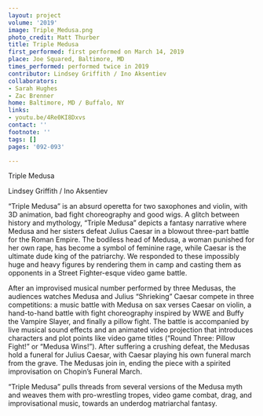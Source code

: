 ```yaml
---
layout: project
volume: '2019'
image: Triple_Medusa.png
photo_credit: Matt Thurber
title: Triple Medusa
first_performed: first performed on March 14, 2019
place: Joe Squared, Baltimore, MD
times_performed: performed twice in 2019
contributor: Lindsey Griffith / Ino Aksentiev
collaborators:
- Sarah Hughes
- Zac Brenner
home: Baltimore, MD / Buffalo, NY
links:
- youtu.be/4Re0KI8Dxvs
contact: ''
footnote: ''
tags: []
pages: '092-093'

---
```


Triple Medusa

Lindsey Griffith / Ino Aksentiev

“Triple Medusa” is an absurd operetta for two saxophones and violin, with 3D animation, bad fight choreography and good wigs. A glitch between history and mythology, “Triple Medusa” depicts a fantasy narrative where Medusa and her sisters defeat Julius Caesar in a blowout three-part battle for the Roman Empire. The bodiless head of Medusa, a woman punished for her own rape, has become a symbol of feminine rage, while Caesar is the ultimate dude king of the patriarchy. We responded to these impossibly huge and heavy figures by rendering them in camp and casting them as opponents in a Street Fighter-esque video game battle.

After an improvised musical number performed by three Medusas, the audiences watches Medusa and Julius “Shrieking” Caesar compete in three competitions: a music battle with Medusa on sax verses Caesar on violin, a hand-to-hand battle with fight choreography inspired by WWE and Buffy the Vampire Slayer, and finally a pillow fight. The battle is accompanied by live musical sound effects and an animated video projection that introduces characters and plot points like video game titles (“Round Three: Pillow Fight!” or “Medusa Wins!”). After suffering a crushing defeat, the Medusas hold a funeral for Julius Caesar, with Caesar playing his own funeral march from the grave. The Medusas join in, ending the piece with a spirited improvisation on Chopin’s Funeral March.

“Triple Medusa” pulls threads from several versions of the Medusa myth and weaves them with pro-wrestling tropes, video game combat, drag, and improvisational music, towards an underdog matriarchal fantasy.
